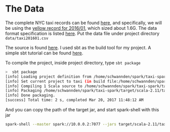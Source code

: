 # The Data

The complete NYC taxi records can be found [here](http://www.nyc.gov/html/tlc/html/about/trip_record_data.shtml), and specifically, we will be using the [yellow record for 2016/01](https://s3.amazonaws.com/nyc-tlc/trip+data/yellow_tripdata_2016-01.csv), which sized about 1.6G. The data format specification is listed [here](http://www.nyc.gov/html/tlc/downloads/pdf/data_dictionary_trip_records_yellow.pdf). Put the data file under project directory  `data/taxi201601.csv`

The source is found [here](https://github.com/schwannden/taxi-spark). I used sbt as the build tool for my project. A simple sbt tutorial can be found [here](https://github.com/shekhargulati/52-technologies-in-2016/tree/master/02-sbt).

To compile the project, inside project directory, type `sbt package`

```bash
>  sbt package
[info] Loading project definition from /home/schwannden/spark/taxi-spark/project
[info] Set current project to taxi (in build file:/home/schwannden/spark/taxi-spark/)
[info] Compiling 1 Scala source to /home/schwannden/spark/taxi-spark/target/scala-2.11/classes...
[info] Packaging /home/schwannden/spark/taxi-spark/target/scala-2.11/taxi_2.11-1.0.jar ...
[info] Done packaging.
[success] Total time: 2 s, completed Mar 20, 2017 11:48:12 AM
```

And you can copy the path of the target jar, and start spark-shell with this jar

```Bash
spark-shell --master spark://10.0.0.2:7077 --jars target/scala-2.11/taxi_2.11-1.0.jar
```



